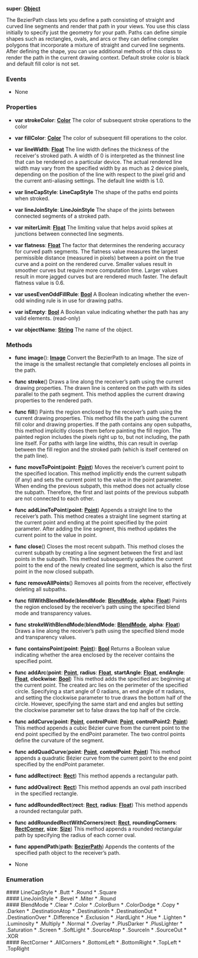 **super**: **[Object](Object.md)**

The BezierPath class lets you define a path consisting of straight and curved line segments and render that path in your views. You use this class initially to specify just the geometry for your path. Paths can define simple shapes such as rectangles, ovals, and arcs or they can define complex polygons that incorporate a mixture of straight and curved line segments. After defining the shape, you can use additional methods of this class to render the path in the current drawing context. Default stroke color is black and default fill color is not set.

### Events

* None

### Properties

* **var** **strokeColor**: **[Color](Color.md)**
The color of subsequent stroke operations to the color

* **var** **fillColor**: **[Color](Color.md)**
The color of subsequent fill operations to the color.

* **var** **lineWidth**: **[Float](../gravity/float.md)**
The line width defines the thickness of the receiver's stroked path. A width of 0 is interpreted as the thinnest line that can be rendered on a particular device. The actual rendered line width may vary from the specified width by as much as 2 device pixels, depending on the position of the line with respect to the pixel grid and the current anti-aliasing settings. The default line width is 1.0.

* **var** **lineCapStyle**: **LineCapStyle**
The shape of the paths end points when stroked.

* **var** **lineJoinStyle**: **LineJoinStyle**
The shape of the joints between connected segments of a stroked path.

* **var** **miterLimit**: **[Float](../gravity/float.md)**
The limiting value that helps avoid spikes at junctions between connected line segments.

* **var** **flatness**: **[Float](../gravity/float.md)**
The factor that determines the rendering accuracy for curved path segments. The flatness value measures the largest permissible distance (measured in pixels) between a point on the true curve and a point on the rendered curve. Smaller values result in smoother curves but require more computation time. Larger values result in more jagged curves but are rendered much faster. The default flatness value is 0.6.

* **var** **usesEvenOddFillRule**: **[Bool](../gravity/bool.md)**
A Boolean indicating whether the even-odd winding rule is in use for drawing paths.

* **var** **isEmpty**: **[Bool](../gravity/bool.md)**
A Boolean value indicating whether the path has any valid elements. \(read-only\)

* **var** **objectName**: **[String](../gravity/string.md)**
The name of the object.



### Methods

* **func** **image**(): <strong>[Image](Image.md)</strong> 
Convert the BezierPath to an Image. The size of the image is the smallest rectangle that completely encloses all points in the path.

* **func** **stroke**()
Draws a line along the receiver’s path using the current drawing properties. The drawn line is centered on the path with its sides parallel to the path segment. This method applies the current drawing properties to the rendered path.

* **func** **fill**()
Paints the region enclosed by the receiver’s path using the current drawing properties. This method fills the path using the current fill color and drawing properties. If the path contains any open subpaths, this method implicitly closes them before painting the fill region. The painted region includes the pixels right up to, but not including, the path line itself. For paths with large line widths, this can result in overlap between the fill region and the stroked path (which is itself centered on the path line).

* **func** **moveToPoint**(**point**: **[Point](Point.md)**)
Moves the receiver’s current point to the specified location. This method implicitly ends the current subpath (if any) and sets the current point to the value in the point parameter. When ending the previous subpath, this method does not actually close the subpath. Therefore, the first and last points of the previous subpath are not connected to each other.

* **func** **addLineToPoint**(**point**: **[Point](Point.md)**)
Appends a straight line to the receiver’s path. This method creates a straight line segment starting at the current point and ending at the point specified by the point parameter. After adding the line segment, this method updates the current point to the value in point.

* **func** **close**()
Closes the most recent subpath. This method closes the current subpath by creating a line segment between the first and last points in the subpath. This method subsequently updates the current point to the end of the newly created line segment, which is also the first point in the now closed subpath.

* **func** **removeAllPoints**()
Removes all points from the receiver, effectively deleting all subpaths.

* **func** **fillWithBlendMode**(**blendMode**: **<a href="#_enum_BlendMode">BlendMode</a>**, **alpha**: **[Float](../gravity/float.md)**)
Paints the region enclosed by the receiver’s path using the specified blend mode and transparency values.

* **func** **strokeWithBlendMode**(**blendMode**: **<a href="#_enum_BlendMode">BlendMode</a>**, **alpha**: **[Float](../gravity/float.md)**)
Draws a line along the receiver’s path using the specified blend mode and transparency values.

* **func** **containsPoint**(**point**: **[Point](Point.md)**): <strong>[Bool](../gravity/bool.md)</strong> 
Returns a Boolean value indicating whether the area enclosed by the receiver contains the specified point.

* **func** **addArc**(**point**: **[Point](Point.md)**, **radius**: **[Float](../gravity/float.md)**, **startAngle**: **[Float](../gravity/float.md)**, **endAngle**: **[Float](../gravity/float.md)**, **clockwise**: **[Bool](../gravity/bool.md)**)
This method adds the specified arc beginning at the current point. The created arc lies on the perimeter of the specified circle. Specifying a start angle of 0 radians, an end angle of π radians, and setting the clockwise parameter to true draws the bottom half of the circle. However, specifying the same start and end angles but setting the clockwise parameter set to false draws the top half of the circle.

* **func** **addCurve**(**point**: **[Point](Point.md)**, **controlPoint**: **[Point](Point.md)**, **controlPoint2**: **[Point](Point.md)**)
This method appends a cubic Bézier curve from the current point to the end point specified by the endPoint parameter. The two control points define the curvature of the segment.

* **func** **addQuadCurve**(**point**: **[Point](Point.md)**, **controlPoint**: **[Point](Point.md)**)
This method appends a quadratic Bézier curve from the current point to the end point specified by the endPoint parameter.

* **func** **addRect**(**rect**: **[Rect](Rect.md)**)
This method appends a rectangular path.

* **func** **addOval**(**rect**: **[Rect](Rect.md)**)
This method appends an oval path inscribed in the specified rectangle.

* **func** **addRoundedRect**(**rect**: **[Rect](Rect.md)**, **radius**: **[Float](../gravity/float.md)**)
This method appends a rounded rectangular path.

* **func** **addRoundedRectWithCorners**(**rect**: **[Rect](Rect.md)**, **roundingCorners**: **<a href="#_enum_RectCorner">RectCorner</a>**, **size**: **[Size](Size.md)**)
This method appends a rounded rectangular path by specifying the radius of each corner oval.

* **func** **appendPath**(**path**: **[BezierPath](BezierPath.md)**)
Appends the contents of the specified path object to the receiver’s path.



* None

### Enumeration

<div name="_enum_LineCapStyle"></div>
#### LineCapStyle
 * .Butt
 * .Round
 * .Square

<div name="_enum_LineJoinStyle"></div>
#### LineJoinStyle
 * .Bevel
 * .Miter
 * .Round

<div name="_enum_BlendMode"></div>
#### BlendMode
 * .Clear
 * .Color
 * .ColorBurn
 * .ColorDodge
 * .Copy
 * .Darken
 * .DestinationAtop
 * .DestinationIn
 * .DestinationOut
 * .DestinationOver
 * .Difference
 * .Exclusion
 * .HardLight
 * .Hue
 * .Lighten
 * .Luminosity
 * .Multiply
 * .Normal
 * .Overlay
 * .PlusDarker
 * .PlusLighter
 * .Saturation
 * .Screen
 * .SoftLight
 * .SourceAtop
 * .SourceIn
 * .SourceOut
 * .XOR

<div name="_enum_RectCorner"></div>
#### RectCorner
 * .AllCorners
 * .BottomLeft
 * .BottomRight
 * .TopLeft
 * .TopRight



